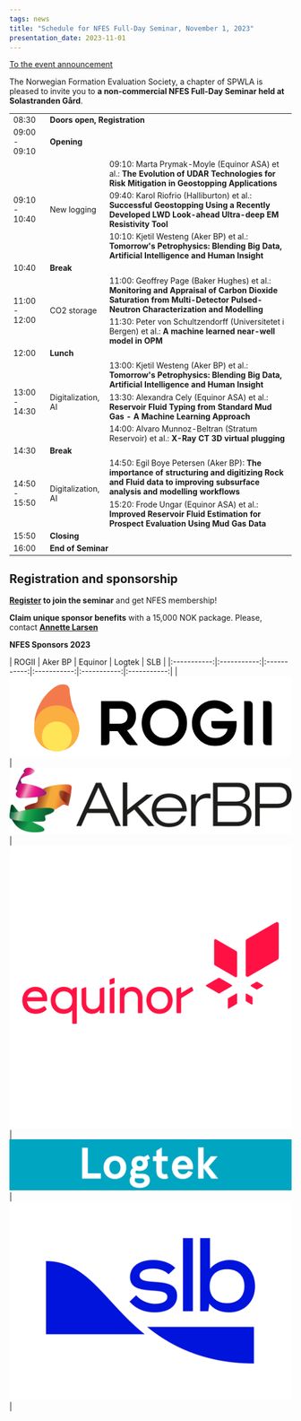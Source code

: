 ```yaml
---
tags: news
title: "Schedule for NFES Full-Day Seminar, November 1, 2023"
presentation_date: 2023-11-01
---
```


[To the event announcement](https://nfes.org/2023/09/12/nfes-full-day-2023.html)

The Norwegian Formation Evaluation Society, a chapter of SPWLA is pleased to invite you to **a non-commercial NFES Full-Day Seminar held at Solastranden Gård**. 


<table class="nice-table" id="table">
<tr>
<td>08:30</td>
<td colspan="2"><b>Doors open, Registration</b></td>
</tr>
<tr>
<td>09:00 - 09:10</td>
<td colspan="2"><b>Opening</b></td>
</tr>
<tr>
<td rowspan="3">09:10 - 10:40</td>
<td rowspan="3">New logging</td>
<td>09:10: Marta Prymak-Moyle (Equinor ASA) et al.: <b>The Evolution of UDAR Technologies for Risk Mitigation in Geostopping Applications</b> </td>
</tr>
<tr>
<td>09:40: Karol Riofrio (Halliburton) et al.: <b>Successful Geostopping Using a Recently Developed LWD Look-ahead Ultra-deep EM Resistivity Tool</b> </td>
</tr>
<tr>
<td>10:10: Kjetil Westeng (Aker BP) et al.: <b>Tomorrow's Petrophysics: Blending Big Data,  Artificial Intelligence and Human Insight</b> </td>
</tr>
<tr>
<td>10:40</td>
<td colspan="2"><b>Break</b></td>
</tr>
<tr>
<td rowspan="2">11:00 - 12:00</td>
<td rowspan="2">CO2 storage</td>
<td>11:00: Geoffrey Page (Baker Hughes) et al.: <b>Monitoring and Appraisal of Carbon Dioxide Saturation from Multi-Detector Pulsed-Neutron Characterization and Modelling</b> </td>
</tr>
<tr>
<td>11:30: Peter von Schultzendorff (Universitetet i Bergen) et al.: <b>A machine learned near-well model in OPM</b> </td>
</tr>
<tr>
<td>12:00</td>
<td colspan="2"><b>Lunch</b></td>
</tr>
<tr>
<td rowspan="3">13:00 - 14:30</td>
<td rowspan="3">Digitalization, AI</td>
<td>13:00: Kjetil Westeng (Aker BP) et al.: <b>Tomorrow's Petrophysics: Blending Big Data,  Artificial Intelligence and Human Insight</b> </td>
</tr>
<tr>
<td>13:30: Alexandra Cely (Equinor ASA) et al.: <b>Reservoir Fluid Typing from Standard Mud Gas - A Machine Learning Approach</b> </td>
</tr>
<tr>
<td>14:00: Alvaro Munnoz-Beltran (Stratum Reservoir) et al.: <b>X-Ray CT 3D virtual plugging</b> </td>
</tr>
<tr>
<td>14:30</td>
<td colspan="2"><b>Break</b></td>
</tr>
<tr>
<td rowspan="2">14:50 - 15:50</td>
<td rowspan="2">Digitalization, AI</td>
<td>14:50: Egil Boye Petersen (Aker BP): <b>The importance of structuring and digitizing Rock and Fluid data to improving subsurface analysis and modelling workflows</b> </td>
</tr>
<tr>
<td>15:20: Frode Ungar (Equinor ASA) et al.: <b>Improved Reservoir Fluid Estimation for Prospect Evaluation Using Mud Gas Data</b> </td>
</tr>
<tr>
<td>15:50</td>
<td colspan="2"><b>Closing</b></td>
</tr>
<tr>
<td>16:00</td>
<td colspan="2"><b>End of Seminar</b></td>
</tr>
</table>


## Registration and sponsorship

**[Register](https://forms.gle/A6RVTrgZHC6GBdx67) to join the seminar** and get NFES membership!

**Claim unique sponsor benefits** with a 15,000 NOK package. Please, contact **[Annette Larsen](mailto:alarsen@logtek.no)**

**NFES Sponsors 2023**

| ROGII       | Aker BP     | Equinor     | Logtek      | SLB    |
|:-----------:|:-----------:|:-----------:|:-----------:|:-----------:|:-----------:|
| <img class="image" alt="ROGII Inc. logo" src="/assets/logos/rogii_logo_index-1.png"/>  | <img class="image" alt="Aker BP logo" src="/assets/logos/akerbplogo.png"/> | <img class="image" alt="Equinor logo" src="/assets/logos/equinorlogo.png"/> | <img class="image" alt="Logtek logo" src="/assets/logos/Logtek.png"/> |  <img class="image" alt="SLB logo" src="/assets/logos/SLB_Logo_2022.png"/> |

